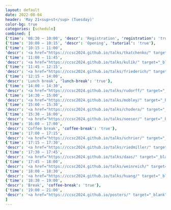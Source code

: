 ```yaml
---
layout: default
date: 2022-08-04
header: 'May 21<sup>st</sup> (Tuesday)'
color-bg: true
categories: [schedule]
combined: [
{'time': '08:30 – 10:00', 'descr': 'Registration', 'registration': 'true'},
{'time': '10:00 – 10:15', 'descr': 'Opening', 'tutorial': 'true'},
{'time': '10:15 – 11:00', 
'descr': '<a href="https://ccsc2024.github.io/talks/tkatchenko/" target="_blank" style="color:#FFFFFF;"> D1.01 – Alexandre Tkatchenko </a>', 'keynote': 'true', 'session': 'Session 1 (Chair: A. von Lilienfeld)'},
{'time': '11:00 – 11:45', 
'descr': '<a href="https://ccsc2024.github.io/talks/kulik/" target="_blank" style="color:#FFFFFF;"> D1.02 – Heather Kulik </a>', 'keynote': 'true'},
{'time': '11:45 – 12:15', 
'descr': '<a href="https://ccsc2024.github.io/talks/friederich/" target="_blank" style="color:#FFFFFF;"> D1.03 – Pascal Friederich </a>', 'comms': 'true'},
{'time': '12:15 – 14:00', 
'descr': 'Lunch break', 'lunch-break': 'true'},
{'time': '14:00 – 14:30', 
'descr': '<a href="https://ccsc2024.github.io/talks/rudorff/" target="_blank" style="color:#FFFFFF;"> D1.04 – Guido von Rudorff </a>', 'talk': 'true', 'session': 'Session 2 (Chair: T. Bereau)'},
{'time': '14:30 – 15:00', 
'descr': '<a href="https://ccsc2024.github.io/talks/mobley/" target="_blank" style="color:#FFFFFF;"> D1.05 – David Mobley </a>', 'talk': 'true'},
{'time': '15:00 – 15:30', 
'descr': '<a href="https://ccsc2024.github.io/talks/chodera/" target="_blank" style="color:#FFFFFF;"> D1.06 – John Chodera </a>','talk': 'true'},
{'time': '15:30 – 16:00', 
'descr': '<a href="https://ccsc2024.github.io/talks/neeser/" target="_blank" style="color:#FFFFFF;"> D1.07 – Rebecca Manuela Neeser </a>', 'comms': 'true'},
{'time': '16:00 – 17:00', 
'descr': 'Coffee break', 'coffee-break': 'true'},
{'time': '17:00 – 17:15', 
'descr': '<a href="https://ccsc2024.github.io/talks/schrier/" target="_blank" style="color:#FFFFFF;"> D1.08 – Joshua Schrier </a>','speedtalk': 'true', 'session': 'Session 3 (Chair: S. Chmiela)'},
{'time': '17:15 – 17:30', 
'descr': '<a href="https://ccsc2024.github.io/talks/riedmiller/" target="_blank" style="color:#FFFFFF;"> D1.09 – Kai Riedmiller </a>', 'speedtalk': 'true'},
{'time': '17:30 – 17:45', 
'descr': '<a href="https://ccsc2024.github.io/talks/daas/" target="_blank" style="color:#FFFFFF;"> D1.10 –  Kimberly J. Daas </a>', 'speedtalk': 'true'},
{'time': '17:45 – 18:00', 
'descr': '<a href="https://ccsc2024.github.io/talks/weinreich/" target="_blank" style="color:#FFFFFF;"> D1.11 – Jan Weinreich </a>', 'speedtalk': 'true'},
{'time': '18:00 – 18:30', 
'descr': '<a href="https://ccsc2024.github.io/talks/huang/" target="_blank" style="color:#FFFFFF;"> D1.12 – Bing Huang </a>', 'comms': 'true'},
{'time': '18:30 – 19:00', 
'descr': 'Break', 'coffee-break': 'true'},
{'time': '19:00 – 21:00', 
'descr': '<a href="https://ccsc2024.github.io/posters/" target="_blank" style="color:#FFFFFF;"> Poster Sesssion </a>', 'poster': 'true'},
]
---
```


